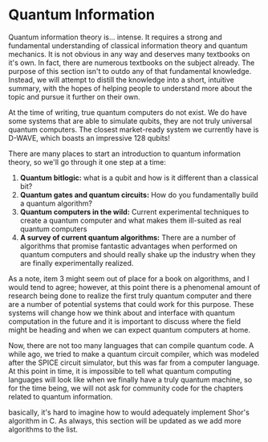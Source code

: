 # Quantum Information

Quantum information theory is... intense.
It requires a strong and fundamental understanding of classical information theory and quantum mechanics.
It is not obvious in any way and deserves many textbooks on it's own.
In fact, there are numerous textbooks on the subject already.
The purpose of this section isn't to outdo any of that fundamental knowledge.
Instead, we will attempt to distill the knowledge into a short, intuitive summary, with the hopes of helping people to understand more about the topic and pursue it further on their own.

At the time of writing, true quantum computers do not exist.
We do have some systems that are able to simulate qubits, they are not truly universal quantum computers.
The closest market-ready system we currently have is D-WAVE, which boasts an impressive 128 qubits!

There are many places to start an introduction to quantum information theory, so we'll go through it one step at a time:

1. **Quantum bitlogic:** what is a qubit and how is it different than a classical bit?
2. **Quantum gates and quantum circuits:** How do you fundamentally build a quantum algorithm?
3. **Quantum computers in the wild:** Current experimental techniques to create a quantum computer and what makes them ill-suited as real quantum computers
4. **A survey of current quantum algorithms:** There are a number of algorithms that promise fantastic advantages when performed on quantum computers and should really shake up the industry when they are finally experimentally realized.

As a note, item 3 might seem out of place for a book on algorithms, and I would tend to agree; however, at this point there is a phenomenal amount of research being done to realize the first truly quantum computer and there are a number of potential systems that could work for this purpose.
These systems will change how we think about and interface with quantum computation in the future and it is important to discuss where the field might be heading and when we can expect quantum computers at home.

Now, there are not too many languages that can compile quantum code.
A while ago, we tried to make a quantum circuit compiler, which was modeled after the SPICE circuit simulator, but this was far from a computer language.
At this point in time, it is impossible to tell what quantum computing languages will look like when we finally have a truly quantum machine, so for the time being, we will not ask for community code for the chapters related to quantum information.

basically, it's hard to imagine how to would adequately implement Shor's algorithm in C.
As always, this section will be updated as we add more algorithms to the list.

